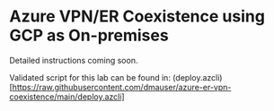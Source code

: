 # Azure VPN/ER Coexistence using GCP as On-premises

Detailed instructions coming soon.

Validated script for this lab can be found in: (deploy.azcli)[https://raw.githubusercontent.com/dmauser/azure-er-vpn-coexistence/main/deploy.azcli]